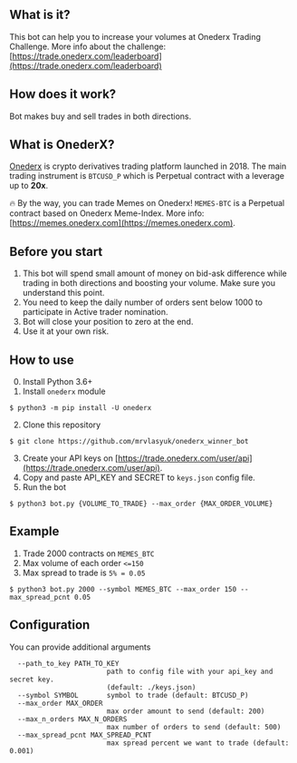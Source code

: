 ## What is it?
This bot can help you to increase your volumes at Onederx Trading Challenge. More info about the challenge: [https://trade.onederx.com/leaderboard](https://trade.onederx.com/leaderboard)

## How does it work?
Bot makes buy and sell trades in both directions. 

## What is OnederX?
[Onederx](https://onederx.com) is crypto derivatives trading platform launched in 2018. The main trading instrument is `BTCUSD_P` which is Perpetual contract with a leverage up to **20x**.

🔥 By the way, you can trade Memes on Onederx! `MEMES-BTC` is a Perpetual contract based on Onederx Meme-Index. More info: [https://memes.onederx.com](https://memes.onederx.com).


## Before you start
1. This bot will spend small amount of money on bid-ask difference while trading in both directions and boosting your volume. Make sure you understand this point.
2. You need to keep the daily number of orders sent below 1000 to participate in Active trader nomination.
3. Bot will close your position to zero at the end.
4. Use it at your own risk. 


## How to use
0. Install Python 3.6+
1. Install `onederx` module

`$ python3 -m pip install -U onederx`

2. Clone this repository

`$ git clone https://github.com/mrvlasyuk/onederx_winner_bot`

3. Create your API keys on [https://trade.onederx.com/user/api](https://trade.onederx.com/user/api). 
4. Copy and paste API_KEY and SECRET to `keys.json` config file.
5. Run the bot

`$ python3 bot.py {VOLUME_TO_TRADE} --max_order {MAX_ORDER_VOLUME}`

## Example
1. Trade 2000 contracts on `MEMES_BTC`
2. Max volume of each order `<=150`
3. Max spread to trade is `5% = 0.05` 

`$ python3 bot.py 2000 --symbol MEMES_BTC --max_order 150 --max_spread_pcnt 0.05`


## Configuration
You can provide additional arguments

```
  --path_to_key PATH_TO_KEY
                        path to config file with your api_key and secret key.
                        (default: ./keys.json)
  --symbol SYMBOL       symbol to trade (default: BTCUSD_P)
  --max_order MAX_ORDER
                        max order amount to send (default: 200)
  --max_n_orders MAX_N_ORDERS
                        max number of orders to send (default: 500)
  --max_spread_pcnt MAX_SPREAD_PCNT
                        max spread percent we want to trade (default: 0.001)

```
